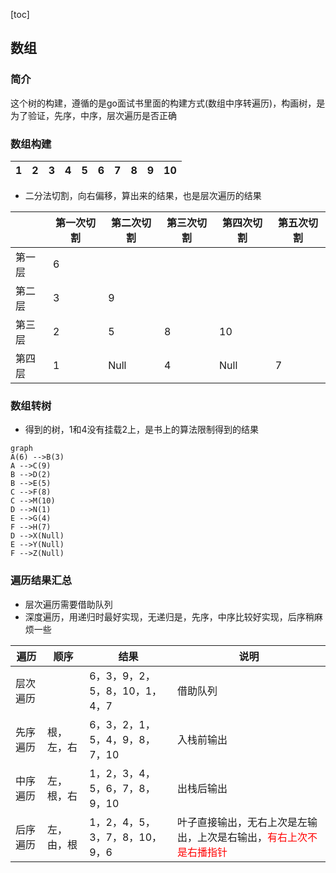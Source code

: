 [toc]



## 数组
### 简介

这个树的构建，遵循的是go面试书里面的构建方式(数组中序转遍历)，构画树，是为了验证，先序，中序，层次遍历是否正确

### 数组构建

| 1    | 2    | 3    | 4    | 5    | 6    | 7    | 8    | 9    | 10   |
| ---- | ---- | ---- | ---- | ---- | ---- | ---- | ---- | ---- | ---- |

- 二分法切割，向右偏移，算出来的结果，也是层次遍历的结果

|        | 第一次切割 | 第二次切割 | 第三次切割 | 第四次切割 | 第五次切割 |
| ------ | ---------- | ---------- | ---------- | ---------- | ---------- |
| 第一层 | 6          |            |            |            |            |
| 第二层 | 3          | 9          |            |            |            |
| 第三层 | 2          | 5          | 8          | 10         |            |
| 第四层 | 1          | Null       | 4          | Null       | 7          |

### 数组转树

- 得到的树，1和4没有挂载2上，是书上的算法限制得到的结果

```mermaid
graph
A(6) -->B(3)
A -->C(9)
B -->D(2)
B -->E(5)
C -->F(8)
C -->M(10)
D -->N(1)
E -->G(4)
F -->H(7)
D -->X(Null)
E -->Y(Null)
F -->Z(Null)
```

### 遍历结果汇总

- 层次遍历需要借助队列
- 深度遍历，用递归时最好实现，无递归是，先序，中序比较好实现，后序稍麻烦一些

| 遍历     | 顺序       | 结果                          | 说明                                                         |
| -------- | ---------- | ----------------------------- | ------------------------------------------------------------ |
| 层次遍历 |            | 6，3，9，2，5，8，10，1，4，7 | 借助队列                                                     |
| 先序遍历 | 根，左，右 | 6，3，2，1，5，4，9，8，7，10 | 入栈前输出                                                   |
| 中序遍历 | 左，根，右 | 1，2，3，4，5，6，7，8，9，10 | 出栈后输出                                                   |
| 后序遍历 | 左，由，根 | 1，2，4，5，3，7，8，10，9，6 | 叶子直接输出，无右上次是左输出，上次是右输出，<font color="red">有右上次不是右播指针</font> |